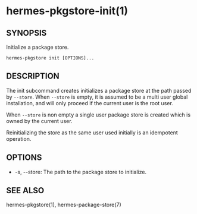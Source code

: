 hermes-pkgstore-init(1)
=======================

## SYNOPSIS

Initialize a package store.

`hermes-pkgstore init [OPTIONS]...`

## DESCRIPTION

The init subcommand creates initializes a package store at the path passed by `--store`.
When `--store` is empty, it is assumed to be a multi user global installation, and will
only proceed if the current user is the root user.

When `--store` is non empty a single user package store is created which is owned by the 
current user.

Reinitializing the store as the same user used initially is an idempotent operation.

## OPTIONS

* -s, --store:
  The path to the package store to initialize.

## SEE ALSO

hermes-pkgstore(1), hermes-package-store(7)
